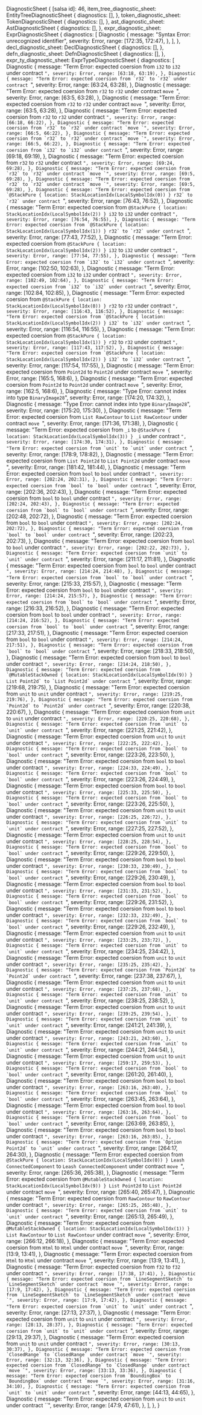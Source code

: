DiagnosticSheet {
    [salsa id]: 46,
    item_tree_diagnostic_sheet: EntityTreeDiagnosticSheet {
        diagnostics: [],
    },
    token_diagnostic_sheet: TokenDiagnosticSheet {
        diagnostics: [],
    },
    ast_diagnostic_sheet: AstDiagnosticSheet {
        diagnostics: [],
    },
    expr_diagnostic_sheet: ExprDiagnosticSheet {
        diagnostics: [
            Diagnostic {
                message: "Syntax Error: unrecognized identifier",
                severity: Error,
                range: [172:35, 172:47),
            },
        ],
    },
    decl_diagnostic_sheet: DeclDiagnosticSheet {
        diagnostics: [],
    },
    defn_diagnostic_sheet: DefnDiagnosticSheet {
        diagnostics: [],
    },
    expr_ty_diagnostic_sheet: ExprTypeDiagnosticSheet {
        diagnostics: [
            Diagnostic {
                message: "Term Error: expected coersion from `i32` to `i32` under contract ``",
                severity: Error,
                range: [63:18, 63:19),
            },
            Diagnostic {
                message: "Term Error: expected coersion from `r32` to `r32` under contract ``",
                severity: Error,
                range: [63:24, 63:28),
            },
            Diagnostic {
                message: "Term Error: expected coersion from `r32` to `r32` under contract `move `",
                severity: Error,
                range: [63:5, 63:28),
            },
            Diagnostic {
                message: "Term Error: expected coersion from `r32` to `r32` under contract `move `",
                severity: Error,
                range: [63:5, 63:28),
            },
            Diagnostic {
                message: "Term Error: expected coersion from `r32` to `r32` under contract ``",
                severity: Error,
                range: [66:18, 66:22),
            },
            Diagnostic {
                message: "Term Error: expected coersion from `r32` to `r32` under contract `move `",
                severity: Error,
                range: [66:5, 66:22),
            },
            Diagnostic {
                message: "Term Error: expected coersion from `r32` to `r32` under contract `move `",
                severity: Error,
                range: [66:5, 66:22),
            },
            Diagnostic {
                message: "Term Error: expected coersion from `i32` to `i32` under contract ``",
                severity: Error,
                range: [69:18, 69:19),
            },
            Diagnostic {
                message: "Term Error: expected coersion from `r32` to `r32` under contract ``",
                severity: Error,
                range: [69:24, 69:28),
            },
            Diagnostic {
                message: "Term Error: expected coersion from `r32` to `r32` under contract `move `",
                severity: Error,
                range: [69:5, 69:28),
            },
            Diagnostic {
                message: "Term Error: expected coersion from `r32` to `r32` under contract `move `",
                severity: Error,
                range: [69:5, 69:28),
            },
            Diagnostic {
                message: "Term Error: expected coersion from `@StackPure { location: StackLocationIdx(LocalSymbolIdx(0)) } r32` to `r32` under contract ``",
                severity: Error,
                range: [76:43, 76:52),
            },
            Diagnostic {
                message: "Term Error: expected coersion from `@StackPure { location: StackLocationIdx(LocalSymbolIdx(2)) } i32` to `i32` under contract ``",
                severity: Error,
                range: [76:54, 76:55),
            },
            Diagnostic {
                message: "Term Error: expected coersion from `@StackPure { location: StackLocationIdx(LocalSymbolIdx(1)) } r32` to `r32` under contract ``",
                severity: Error,
                range: [77:43, 77:52),
            },
            Diagnostic {
                message: "Term Error: expected coersion from `@StackPure { location: StackLocationIdx(LocalSymbolIdx(2)) } i32` to `i32` under contract ``",
                severity: Error,
                range: [77:54, 77:55),
            },
            Diagnostic {
                message: "Term Error: expected coersion from `i32` to `i32` under contract ``",
                severity: Error,
                range: [102:50, 102:63),
            },
            Diagnostic {
                message: "Term Error: expected coersion from `i32` to `i32` under contract ``",
                severity: Error,
                range: [102:49, 102:64),
            },
            Diagnostic {
                message: "Term Error: expected coersion from `i32` to `i32` under contract ``",
                severity: Error,
                range: [102:84, 102:85),
            },
            Diagnostic {
                message: "Term Error: expected coersion from `@StackPure { location: StackLocationIdx(LocalSymbolIdx(0)) } r32` to `r32` under contract ``",
                severity: Error,
                range: [116:43, 116:52),
            },
            Diagnostic {
                message: "Term Error: expected coersion from `@StackPure { location: StackLocationIdx(LocalSymbolIdx(2)) } i32` to `i32` under contract ``",
                severity: Error,
                range: [116:54, 116:55),
            },
            Diagnostic {
                message: "Term Error: expected coersion from `@StackPure { location: StackLocationIdx(LocalSymbolIdx(1)) } r32` to `r32` under contract ``",
                severity: Error,
                range: [117:43, 117:52),
            },
            Diagnostic {
                message: "Term Error: expected coersion from `@StackPure { location: StackLocationIdx(LocalSymbolIdx(2)) } i32` to `i32` under contract ``",
                severity: Error,
                range: [117:54, 117:55),
            },
            Diagnostic {
                message: "Term Error: expected coersion from `Point2d` to `Point2d` under contract `move `",
                severity: Error,
                range: [165:5, 168:6),
            },
            Diagnostic {
                message: "Term Error: expected coersion from `Point2d` to `Point2d` under contract `move `",
                severity: Error,
                range: [162:5, 168:6),
            },
            Diagnostic {
                message: "Type Error: cannot index into type `BinaryImage28`",
                severity: Error,
                range: [174:20, 174:32),
            },
            Diagnostic {
                message: "Type Error: cannot index into type `BinaryImage28`",
                severity: Error,
                range: [175:20, 175:30),
            },
            Diagnostic {
                message: "Term Error: expected coersion from `List RawContour` to `List RawContour` under contract `move `",
                severity: Error,
                range: [171:36, 171:38),
            },
            Diagnostic {
                message: "Term Error: expected coersion from `_i` to `@StackPure { location: StackLocationIdx(LocalSymbolIdx(3)) } _i` under contract ``",
                severity: Error,
                range: [174:30, 174:31),
            },
            Diagnostic {
                message: "Term Error: expected coersion from `unit` to `unit` under contract ``",
                severity: Error,
                range: [178:9, 178:82),
            },
            Diagnostic {
                message: "Term Error: expected coersion from `List Point2d` to `List Point2d` under contract `move `",
                severity: Error,
                range: [181:42, 181:44),
            },
            Diagnostic {
                message: "Term Error: expected coersion from `bool` to `bool` under contract ``",
                severity: Error,
                range: [202:24, 202:31),
            },
            Diagnostic {
                message: "Term Error: expected coersion from `bool` to `bool` under contract ``",
                severity: Error,
                range: [202:36, 202:43),
            },
            Diagnostic {
                message: "Term Error: expected coersion from `bool` to `bool` under contract ``",
                severity: Error,
                range: [202:24, 202:43),
            },
            Diagnostic {
                message: "Term Error: expected coersion from `bool` to `bool` under contract ``",
                severity: Error,
                range: [202:48, 202:72),
            },
            Diagnostic {
                message: "Term Error: expected coersion from `bool` to `bool` under contract ``",
                severity: Error,
                range: [202:24, 202:72),
            },
            Diagnostic {
                message: "Term Error: expected coersion from `bool` to `bool` under contract ``",
                severity: Error,
                range: [202:23, 202:73),
            },
            Diagnostic {
                message: "Term Error: expected coersion from `bool` to `bool` under contract ``",
                severity: Error,
                range: [202:22, 202:73),
            },
            Diagnostic {
                message: "Term Error: expected coersion from `unit` to `unit` under contract ``",
                severity: Error,
                range: [211:17, 211:81),
            },
            Diagnostic {
                message: "Term Error: expected coersion from `bool` to `bool` under contract ``",
                severity: Error,
                range: [214:24, 214:48),
            },
            Diagnostic {
                message: "Term Error: expected coersion from `bool` to `bool` under contract ``",
                severity: Error,
                range: [215:33, 215:57),
            },
            Diagnostic {
                message: "Term Error: expected coersion from `bool` to `bool` under contract ``",
                severity: Error,
                range: [214:24, 215:57),
            },
            Diagnostic {
                message: "Term Error: expected coersion from `bool` to `bool` under contract ``",
                severity: Error,
                range: [216:33, 216:52),
            },
            Diagnostic {
                message: "Term Error: expected coersion from `bool` to `bool` under contract ``",
                severity: Error,
                range: [214:24, 216:52),
            },
            Diagnostic {
                message: "Term Error: expected coersion from `bool` to `bool` under contract ``",
                severity: Error,
                range: [217:33, 217:51),
            },
            Diagnostic {
                message: "Term Error: expected coersion from `bool` to `bool` under contract ``",
                severity: Error,
                range: [214:24, 217:51),
            },
            Diagnostic {
                message: "Term Error: expected coersion from `bool` to `bool` under contract ``",
                severity: Error,
                range: [218:33, 218:50),
            },
            Diagnostic {
                message: "Term Error: expected coersion from `bool` to `bool` under contract ``",
                severity: Error,
                range: [214:24, 218:50),
            },
            Diagnostic {
                message: "Term Error: expected coersion from `@MutableStackOwned { location: StackLocationIdx(LocalSymbolIdx(9)) } List Point2d` to `List Point2d` under contract ``",
                severity: Error,
                range: [219:68, 219:75),
            },
            Diagnostic {
                message: "Term Error: expected coersion from `unit` to `unit` under contract ``",
                severity: Error,
                range: [219:25, 219:76),
            },
            Diagnostic {
                message: "Term Error: expected coersion from `Point2d` to `Point2d` under contract ``",
                severity: Error,
                range: [220:38, 220:67),
            },
            Diagnostic {
                message: "Term Error: expected coersion from `unit` to `unit` under contract ``",
                severity: Error,
                range: [220:25, 220:68),
            },
            Diagnostic {
                message: "Term Error: expected coersion from `unit` to `unit` under contract ``",
                severity: Error,
                range: [221:25, 221:42),
            },
            Diagnostic {
                message: "Term Error: expected coersion from `unit` to `unit` under contract ``",
                severity: Error,
                range: [222:25, 222:42),
            },
            Diagnostic {
                message: "Term Error: expected coersion from `bool` to `bool` under contract ``",
                severity: Error,
                range: [223:26, 223:50),
            },
            Diagnostic {
                message: "Term Error: expected coersion from `bool` to `bool` under contract ``",
                severity: Error,
                range: [224:33, 224:49),
            },
            Diagnostic {
                message: "Term Error: expected coersion from `bool` to `bool` under contract ``",
                severity: Error,
                range: [223:26, 224:49),
            },
            Diagnostic {
                message: "Term Error: expected coersion from `bool` to `bool` under contract ``",
                severity: Error,
                range: [225:33, 225:50),
            },
            Diagnostic {
                message: "Term Error: expected coersion from `bool` to `bool` under contract ``",
                severity: Error,
                range: [223:26, 225:50),
            },
            Diagnostic {
                message: "Term Error: expected coersion from `unit` to `unit` under contract ``",
                severity: Error,
                range: [226:25, 226:72),
            },
            Diagnostic {
                message: "Term Error: expected coersion from `unit` to `unit` under contract ``",
                severity: Error,
                range: [227:25, 227:52),
            },
            Diagnostic {
                message: "Term Error: expected coersion from `unit` to `unit` under contract ``",
                severity: Error,
                range: [228:25, 228:54),
            },
            Diagnostic {
                message: "Term Error: expected coersion from `bool` to `bool` under contract ``",
                severity: Error,
                range: [229:26, 229:50),
            },
            Diagnostic {
                message: "Term Error: expected coersion from `bool` to `bool` under contract ``",
                severity: Error,
                range: [230:33, 230:49),
            },
            Diagnostic {
                message: "Term Error: expected coersion from `bool` to `bool` under contract ``",
                severity: Error,
                range: [229:26, 230:49),
            },
            Diagnostic {
                message: "Term Error: expected coersion from `bool` to `bool` under contract ``",
                severity: Error,
                range: [231:33, 231:52),
            },
            Diagnostic {
                message: "Term Error: expected coersion from `bool` to `bool` under contract ``",
                severity: Error,
                range: [229:26, 231:52),
            },
            Diagnostic {
                message: "Term Error: expected coersion from `bool` to `bool` under contract ``",
                severity: Error,
                range: [232:33, 232:49),
            },
            Diagnostic {
                message: "Term Error: expected coersion from `bool` to `bool` under contract ``",
                severity: Error,
                range: [229:26, 232:49),
            },
            Diagnostic {
                message: "Term Error: expected coersion from `unit` to `unit` under contract ``",
                severity: Error,
                range: [233:25, 233:72),
            },
            Diagnostic {
                message: "Term Error: expected coersion from `unit` to `unit` under contract ``",
                severity: Error,
                range: [234:25, 234:42),
            },
            Diagnostic {
                message: "Term Error: expected coersion from `unit` to `unit` under contract ``",
                severity: Error,
                range: [235:25, 235:42),
            },
            Diagnostic {
                message: "Term Error: expected coersion from `Point2d` to `Point2d` under contract ``",
                severity: Error,
                range: [237:38, 237:67),
            },
            Diagnostic {
                message: "Term Error: expected coersion from `unit` to `unit` under contract ``",
                severity: Error,
                range: [237:25, 237:68),
            },
            Diagnostic {
                message: "Term Error: expected coersion from `unit` to `unit` under contract ``",
                severity: Error,
                range: [238:25, 238:52),
            },
            Diagnostic {
                message: "Term Error: expected coersion from `unit` to `unit` under contract ``",
                severity: Error,
                range: [239:25, 239:54),
            },
            Diagnostic {
                message: "Term Error: expected coersion from `unit` to `unit` under contract ``",
                severity: Error,
                range: [241:21, 241:39),
            },
            Diagnostic {
                message: "Term Error: expected coersion from `unit` to `unit` under contract ``",
                severity: Error,
                range: [243:21, 243:60),
            },
            Diagnostic {
                message: "Term Error: expected coersion from `unit` to `unit` under contract ``",
                severity: Error,
                range: [244:21, 244:54),
            },
            Diagnostic {
                message: "Term Error: expected coersion from `unit` to `unit` under contract ``",
                severity: Error,
                range: [259:17, 259:53),
            },
            Diagnostic {
                message: "Term Error: expected coersion from `bool` to `bool` under contract ``",
                severity: Error,
                range: [261:20, 261:40),
            },
            Diagnostic {
                message: "Term Error: expected coersion from `bool` to `bool` under contract ``",
                severity: Error,
                range: [263:16, 263:40),
            },
            Diagnostic {
                message: "Term Error: expected coersion from `bool` to `bool` under contract ``",
                severity: Error,
                range: [263:45, 263:64),
            },
            Diagnostic {
                message: "Term Error: expected coersion from `bool` to `bool` under contract ``",
                severity: Error,
                range: [263:16, 263:64),
            },
            Diagnostic {
                message: "Term Error: expected coersion from `bool` to `bool` under contract ``",
                severity: Error,
                range: [263:69, 263:85),
            },
            Diagnostic {
                message: "Term Error: expected coersion from `bool` to `bool` under contract ``",
                severity: Error,
                range: [263:16, 263:85),
            },
            Diagnostic {
                message: "Term Error: expected coersion from `Option Point2d` to `unit` under contract ``",
                severity: Error,
                range: [264:17, 264:30),
            },
            Diagnostic {
                message: "Term Error: expected coersion from `@StackPure { location: StackLocationIdx(LocalSymbolIdx(0)) } Leash ConnectedComponent` to `Leash ConnectedComponent` under contract `move `",
                severity: Error,
                range: [265:36, 265:38),
            },
            Diagnostic {
                message: "Term Error: expected coersion from `@MutableStackOwned { location: StackLocationIdx(LocalSymbolIdx(9)) } List Point2d` to `List Point2d` under contract `move `",
                severity: Error,
                range: [265:40, 265:47),
            },
            Diagnostic {
                message: "Term Error: expected coersion from `RawContour` to `RawContour` under contract ``",
                severity: Error,
                range: [265:25, 265:48),
            },
            Diagnostic {
                message: "Term Error: expected coersion from `unit` to `unit` under contract ``",
                severity: Error,
                range: [265:13, 265:49),
            },
            Diagnostic {
                message: "Term Error: expected coersion from `@MutableStackOwned { location: StackLocationIdx(LocalSymbolIdx(1)) } List RawContour` to `List RawContour` under contract `move `",
                severity: Error,
                range: [266:12, 266:18),
            },
            Diagnostic {
                message: "Term Error: expected coersion from `Html` to `Html` under contract `move `",
                severity: Error,
                range: [13:9, 13:41),
            },
            Diagnostic {
                message: "Term Error: expected coersion from `Html` to `Html` under contract `move `",
                severity: Error,
                range: [13:9, 13:41),
            },
            Diagnostic {
                message: "Term Error: expected coersion from `f32` to `f32` under contract ``",
                severity: Error,
                range: [17:38, 17:41),
            },
            Diagnostic {
                message: "Term Error: expected coersion from `LineSegmentSketch` to `LineSegmentSketch` under contract `move `",
                severity: Error,
                range: [17:9, 17:42),
            },
            Diagnostic {
                message: "Term Error: expected coersion from `LineSegmentSketch` to `LineSegmentSketch` under contract `move `",
                severity: Error,
                range: [17:9, 17:42),
            },
            Diagnostic {
                message: "Term Error: expected coersion from `unit` to `unit` under contract ``",
                severity: Error,
                range: [27:13, 27:37),
            },
            Diagnostic {
                message: "Term Error: expected coersion from `unit` to `unit` under contract ``",
                severity: Error,
                range: [28:13, 28:37),
            },
            Diagnostic {
                message: "Term Error: expected coersion from `unit` to `unit` under contract ``",
                severity: Error,
                range: [29:13, 29:37),
            },
            Diagnostic {
                message: "Term Error: expected coersion from `unit` to `unit` under contract ``",
                severity: Error,
                range: [30:13, 30:37),
            },
            Diagnostic {
                message: "Term Error: expected coersion from `ClosedRange` to `ClosedRange` under contract `move `",
                severity: Error,
                range: [32:13, 32:36),
            },
            Diagnostic {
                message: "Term Error: expected coersion from `ClosedRange` to `ClosedRange` under contract `move `",
                severity: Error,
                range: [33:13, 33:36),
            },
            Diagnostic {
                message: "Term Error: expected coersion from `BoundingBox` to `BoundingBox` under contract `move `",
                severity: Error,
                range: [31:16, 34:10),
            },
            Diagnostic {
                message: "Term Error: expected coersion from `unit` to `unit` under contract ``",
                severity: Error,
                range: [44:13, 44:65),
            },
            Diagnostic {
                message: "Term Error: expected coersion from `unit` to `unit` under contract ``",
                severity: Error,
                range: [47:9, 47:61),
            },
        ],
    },
}